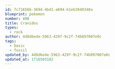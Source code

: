 ```yaml
---
id: 7c716566-369d-4bd1-a694-b1eb3040348a
blueprint: pokemon
number: 408
title: Cranidos
types:
  - rock
author: 4d8d6ede-5963-429f-9c2f-74b897007e0c
tags:
  - basic
  - fossil
updated_by: 4d8d6ede-5963-429f-9c2f-74b897007e0c
updated_at: 1716503182
---
```

